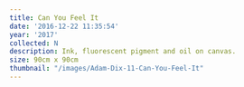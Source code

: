 ```yaml
---
title: Can You Feel It
date: '2016-12-22 11:35:54'
year: '2017'
collected: N
description: Ink, fluorescent pigment and oil on canvas.
size: 90cm x 90cm
thumbnail: "/images/Adam-Dix-11-Can-You-Feel-It"
---
```

